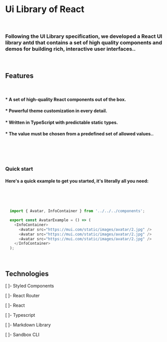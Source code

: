 
**<h1 id='intro' >Ui Library of React </h2>**

<br />

### Following the UI Library specification, we developed a React UI library antd that contains a set of high quality components and demos for building rich, interactive user interfaces..
<br />


**<h2 id='features' >Features</h2>**
<br />

#### * A set of high-quality React components out of the box.
#### * Powerful theme customization in every detail.
#### * Written in TypeScript with predictable static types.
#### * The value must be chosen from a predefined set of allowed values..
<br />
<br />
<br />

**<h3 id='quick-start' >Quick start</h3>**

#### Here's a quick example to get you started, it's literally all you need:


<br />
<br />

~~~js

  import { Avatar, InfoContainer } from '../../../components';

  export const AvatarExample = () => (
    <InfoContainer>
      <Avatar src="https://mui.com/static/images/avatar/2.jpg" />
      <Avatar src="https://mui.com/static/images/avatar/2.jpg" />
      <Avatar src="https://mui.com/static/images/avatar/2.jpg" />
    </InfoContainer>
  );


~~~



<br />

## Technologies

[ ]- Styled Components

[ ]- React Router

[ ]- React

[ ]- Typescript

[ ]- Markdown Library

[ ]- Sandbox CLI 

<br />

